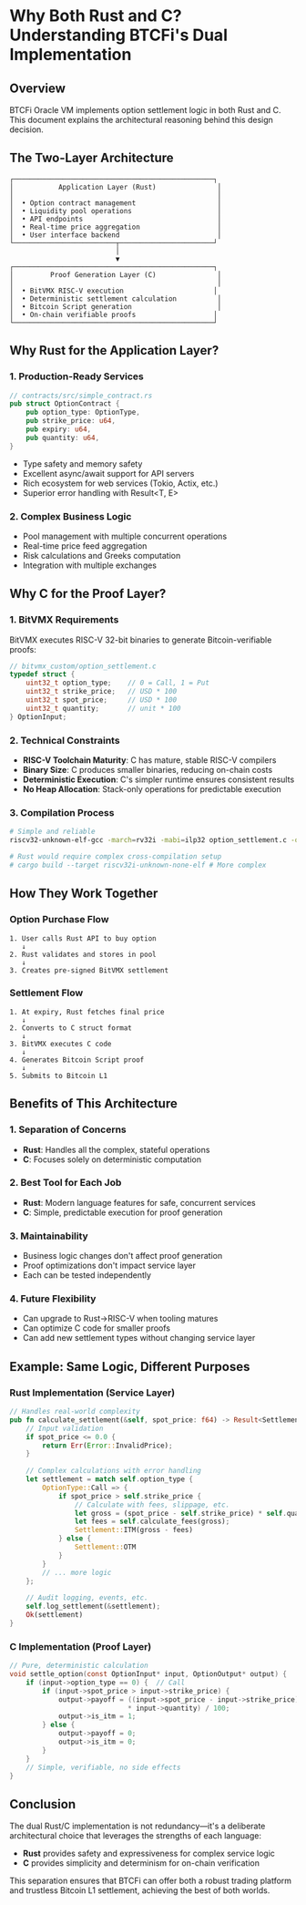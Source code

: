 # Why Both Rust and C? Understanding BTCFi's Dual Implementation

## Overview

BTCFi Oracle VM implements option settlement logic in both Rust and C. This document explains the architectural reasoning behind this design decision.

## The Two-Layer Architecture

```
┌─────────────────────────────────────────────────┐
│           Application Layer (Rust)               │
│                                                  │
│  • Option contract management                    │
│  • Liquidity pool operations                     │
│  • API endpoints                                 │
│  • Real-time price aggregation                   │
│  • User interface backend                        │
└─────────────────────────┬───────────────────────┘
                          │
                          ▼
┌─────────────────────────────────────────────────┐
│         Proof Generation Layer (C)               │
│                                                  │
│  • BitVMX RISC-V execution                      │
│  • Deterministic settlement calculation          │
│  • Bitcoin Script generation                     │
│  • On-chain verifiable proofs                   │
└─────────────────────────────────────────────────┘
```

## Why Rust for the Application Layer?

### 1. **Production-Ready Services**
```rust
// contracts/src/simple_contract.rs
pub struct OptionContract {
    pub option_type: OptionType,
    pub strike_price: u64,
    pub expiry: u64,
    pub quantity: u64,
}
```

- Type safety and memory safety
- Excellent async/await support for API servers
- Rich ecosystem for web services (Tokio, Actix, etc.)
- Superior error handling with Result<T, E>

### 2. **Complex Business Logic**
- Pool management with multiple concurrent operations
- Real-time price feed aggregation
- Risk calculations and Greeks computation
- Integration with multiple exchanges

## Why C for the Proof Layer?

### 1. **BitVMX Requirements**
BitVMX executes RISC-V 32-bit binaries to generate Bitcoin-verifiable proofs:

```c
// bitvmx_custom/option_settlement.c
typedef struct {
    uint32_t option_type;    // 0 = Call, 1 = Put
    uint32_t strike_price;   // USD * 100
    uint32_t spot_price;     // USD * 100
    uint32_t quantity;       // unit * 100
} OptionInput;
```

### 2. **Technical Constraints**
- **RISC-V Toolchain Maturity**: C has mature, stable RISC-V compilers
- **Binary Size**: C produces smaller binaries, reducing on-chain costs
- **Deterministic Execution**: C's simpler runtime ensures consistent results
- **No Heap Allocation**: Stack-only operations for predictable execution

### 3. **Compilation Process**
```bash
# Simple and reliable
riscv32-unknown-elf-gcc -march=rv32i -mabi=ilp32 option_settlement.c -o option_settlement.elf

# Rust would require complex cross-compilation setup
# cargo build --target riscv32i-unknown-none-elf # More complex
```

## How They Work Together

### Option Purchase Flow
```
1. User calls Rust API to buy option
   ↓
2. Rust validates and stores in pool
   ↓
3. Creates pre-signed BitVMX settlement
```

### Settlement Flow
```
1. At expiry, Rust fetches final price
   ↓
2. Converts to C struct format
   ↓
3. BitVMX executes C code
   ↓
4. Generates Bitcoin Script proof
   ↓
5. Submits to Bitcoin L1
```

## Benefits of This Architecture

### 1. **Separation of Concerns**
- **Rust**: Handles all the complex, stateful operations
- **C**: Focuses solely on deterministic computation

### 2. **Best Tool for Each Job**
- **Rust**: Modern language features for safe, concurrent services
- **C**: Simple, predictable execution for proof generation

### 3. **Maintainability**
- Business logic changes don't affect proof generation
- Proof optimizations don't impact service layer
- Each can be tested independently

### 4. **Future Flexibility**
- Can upgrade to Rust→RISC-V when tooling matures
- Can optimize C code for smaller proofs
- Can add new settlement types without changing service layer

## Example: Same Logic, Different Purposes

### Rust Implementation (Service Layer)
```rust
// Handles real-world complexity
pub fn calculate_settlement(&self, spot_price: f64) -> Result<Settlement, Error> {
    // Input validation
    if spot_price <= 0.0 {
        return Err(Error::InvalidPrice);
    }
    
    // Complex calculations with error handling
    let settlement = match self.option_type {
        OptionType::Call => {
            if spot_price > self.strike_price {
                // Calculate with fees, slippage, etc.
                let gross = (spot_price - self.strike_price) * self.quantity;
                let fees = self.calculate_fees(gross);
                Settlement::ITM(gross - fees)
            } else {
                Settlement::OTM
            }
        }
        // ... more logic
    };
    
    // Audit logging, events, etc.
    self.log_settlement(&settlement);
    Ok(settlement)
}
```

### C Implementation (Proof Layer)
```c
// Pure, deterministic calculation
void settle_option(const OptionInput* input, OptionOutput* output) {
    if (input->option_type == 0) {  // Call
        if (input->spot_price > input->strike_price) {
            output->payoff = ((input->spot_price - input->strike_price) 
                             * input->quantity) / 100;
            output->is_itm = 1;
        } else {
            output->payoff = 0;
            output->is_itm = 0;
        }
    }
    // Simple, verifiable, no side effects
}
```

## Conclusion

The dual Rust/C implementation is not redundancy—it's a deliberate architectural choice that leverages the strengths of each language:

- **Rust** provides safety and expressiveness for complex service logic
- **C** provides simplicity and determinism for on-chain verification

This separation ensures that BTCFi can offer both a robust trading platform and trustless Bitcoin L1 settlement, achieving the best of both worlds.